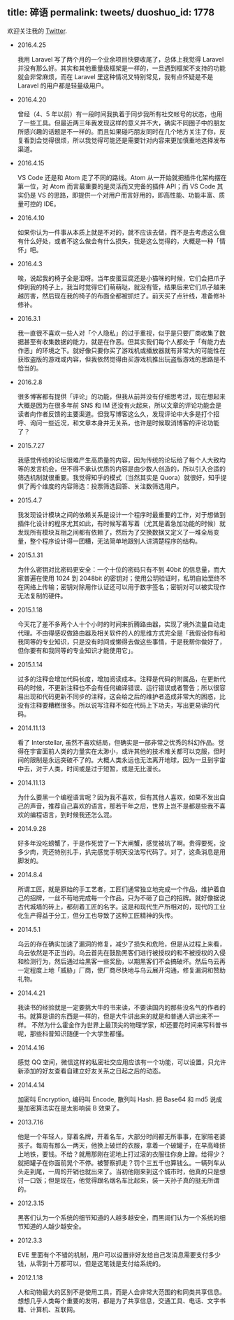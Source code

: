 title: 碎语
permalink: tweets/
duoshuo_id: 1778
---

欢迎关注我的 [Twitter](https://twitter.com/jysperm).

* 2016.4.25

    我用 Laravel 写了两个月的一个业余项目快要收尾了，总体上我觉得 Laravel 并没有那么好。其实和其他重量级框架是一样的，一旦遇到框架不支持的功能就会非常麻烦，而在 Laravel 里这种情况又特别常见，我有点怀疑是不是 Laravel 的用户都是轻量级用户。

* 2016.4.20

    曾经（4、5 年以前）有一段时间我执着于同步我所有社交帐号的状态，也用了一些工具。但最近两三年我发现这样的意义并不大，确实不同圈子中的朋友所感兴趣的话题是不一样的。而且如果碰巧朋友同时在几个地方关注了你，反复看到会觉得很烦，所以我觉得可能还是需要针对内容来更加慎重地选择发布渠道。

* 2016.4.15

    VS Code 还是和 Atom 走了不同的路线。Atom 从一开始就把插件化架构摆在第一位，对 Atom 而言最重要的是灵活而又完备的插件 API；而 VS Code 其实仍是 VS 的思路，即提供一个对用户而言好用的，即高性能、功能丰富、质量可控的 IDE。

* 2016.4.10

    如果你认为一件事从本质上就是不对的，就不应该去做，而不是去考虑这么做有什么好处，或者不这么做会有什么损失，我是这么觉得的，大概是一种「情怀」吧。

* 2016.4.3

    唉，说起我的椅子全是泪呀。当年皮蛋豆腐还是小猫咪的时候，它们会把爪子伸到我的椅子上，我当时觉得它们萌萌哒，就没有管，结果后来它们爪子越来越厉害，然后现在我的椅子的布面全都被抓烂了。前天买了点针线，准备修补修补。

* 2016.3.1

    我一直很不喜欢一些人对「个人隐私」的过于重视，似乎是只要厂商收集了数据甚至有收集数据的能力，就是在作恶。但其实我们每个人都处于「有能力去作恶」的环境之下。就好像只要你买了游戏机或播放器就有非常大的可能性在获取盗版的游戏或内容，但我依然觉得由买游戏机推出玩盗版游戏的思路是不恰当的。

* 2016.2.8

    很多博客都有提供「评论」的功能，但我从前并没有仔细思考过，现在想起来大概是因为在很多年前 SNS 和 IM 还没有火起来，所以文章的评论功能会是读者向作者反馈的主要渠道。但我写博客这么久，发现评论中大多是打个招呼、询问一些近况，和文章本身并无关系，也许是时候取消博客的评论功能了？

* 2015.7.27

    我感觉传统的论坛很难产生高质量的内容，因为传统的论坛给了每个人大致均等的发言机会，但不得不承认优质的内容是由少数人创造的，所以引入合适的筛选机制就很重要。我觉得知乎的模式（当然其实是 Quora）就很好，知乎提供了两个维度的内容筛选：投票筛选回答、关注数筛选用户。

* 2015.4.7

    我发现设计模块之间的依赖关系是设计一个程序时最重要的工作，对于想做到插件化设计的程序尤其如此，有时候写着写着（尤其是着急加功能的时候）就发现所有模块互相之间都有依赖了，然后为了交换数据又定义了一堆全局变量，整个程序设计得一团糟，无法简单地跟别人讲清楚程序的结构。

* 2015.1.31

    为什么密钥对比密码更安全：一个十位的密码只有不到 40bit 的信息量，而大家普遍在使用 1024 到 2048bit 的密钥对；使用公玥验证时，私玥自始至终不在网络上传输；密钥对除用作认证还可以用于数字签名；密钥对可以被实现作无法复制的硬件。

* 2015.1.18

    今天花了差不多两个人十个小时的时间来折腾路由器，实现了境外流量自动走代理。不由得感叹做路由器及相关软件的人的思维方式完全是「我假设你有和我同等的专业知识，只是没有时间或懒得去做这些事情，于是我帮你做好了，但你要有和我同等的专业知识才能使用它」。

* 2015.1.14

    过多的注释会增加代码长度，增加阅读成本。注释是代码的附属品，在更新代码的时候，不更新注释也不会有任何编译错误、运行错误或者警告；所以很容易出现和代码更新不同步的注释，这会给之后的维护者造成非常大的困惑，比没有注释要糟糕很多。所以说写注释不如在代码上下功夫，写出更易读的代码。

* 2014.11.13

    看了 Interstellar, 虽然不喜欢结局，但确实是一部非常之优秀的科幻作品。觉得在宇宙面前人类的力量实在太渺小，或许其他的技术难关都可以克服，但时间的限制是永远突破不了的。大概人类永远也无法离开地球，因为一旦到宇宙中去，对于人类，时间或是过于短暂，或是无比漫长。

* 2014.11.13

    为什么要黑一个编程语言呢？因为我不喜欢，但有其他人喜欢，如果不发出自己的声音，推荐自己喜欢的语言，那若干年之后，世界上岂不是都是些我不喜欢的编程语言，到时候我还怎么混。

* 2014.9.28

    好多年没吃螃蟹了，于是作死尝了一下大闸蟹，感觉被坑了啊。贵得要死，没多少肉，壳还特别扎手，扒完感觉手明天没法写代码了。对了，这条消息是用脚发的。

* 2014.8.4

    所谓工匠，就是原始的手工艺者，工匠们通常独立地完成一个作品，维护着自己的招牌，一丝不苟地完成每一个作品，只为不砸了自己的招牌。就好像据说古代城墙的砖上，都刻着工匠的名字。这是和现代生产所相对的，现代的工业化生产得益于分工，但分工也导致了这种工匠精神的失传。

* 2014.5.1

    乌云的存在确实加速了漏洞的修复，减少了损失和危险，但是从过程上来看，乌云依然是不正当的。乌云首先在鼓励黑客们进行被授权的和不被授权的入侵和检测行为，然后通过给黑客一些奖励，以期黑客们不会搞破坏。然后乌云再一定程度上地「威胁」厂商，使厂商尽快地与乌云展开沟通，修复漏洞和赞助礼物。

* 2014.4.21

    我读书的经验就是一定要挑大牛的书来读，不要读国内的那些没名气的作者的书。就算是讲的东西是一样的，但是大牛讲出来的就是和普通人讲出来不一样。 不然为什么霍金作为世界上最顶尖的物理学家，却还要花时间来写科普书呢，那些科普知识随便一个大学生都懂。

* 2014.4.16

    感觉 QQ 空间，微信这样的私密社交应用应该有一个功能，可以设置，只允许新添加的好友查看自建立好友关系之日起之后的动态。

* 2014.4.14

    加密叫 Encryption, 编码叫 Encode, 散列叫 Hash. 把 Base64 和 md5 说成是加密算法实在是太影响装 B 效果了。

* 2013.7.16

    他是一个年轻人，穿着名牌，开着名车，大部分时间都无所事事，在家陪老婆孩子。每周有那么一两天，他换上破烂的衣服，拿着一个破罐子，在早高峰挤上地铁，要钱。不给？就用那刚在泥地上打过滚的衣服往你身上蹭。给得少？就把罐子在你面前晃个不停。被警察抓走？罚个三五千也算钱么。一辆列车从头走到尾，一周的开销也就出来了。当初他刚来到这个城市时，他真的只是想讨一口饭；但是现在，他觉得跟名烟名车比起来，装一天孙子真的挺无所谓的。

* 2012.3.15

    黑客们认为一个系统的细节知道的人越多越安全，而黑阔们认为一个系统的细节知道的人越少越安全。

* 2012.3.3

    EVE 里面有个不错的机制，用户可以设置非好友给自己发消息需要支付多少钱，从零到十万都可以，但是这笔钱是支付给系统的。

* 2012.1.18

    人和动物最大的区别不是使用工具，而是人会非常大范围的和同类共享信息。想想几乎人类每个重要的发明，都是为了共享信息，交通工具、电话、文字书籍、计算机、互联网。
